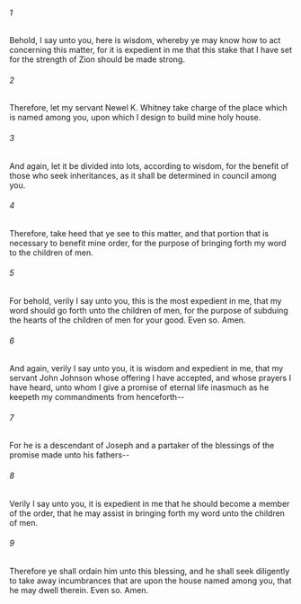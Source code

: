 ###### 1
Behold, I say unto you, here is wisdom, whereby ye may know how to act concerning this matter, for it is expedient in me that this stake that I have set for the strength of Zion should be made strong.

###### 2
Therefore, let my servant Newel K. Whitney take charge of the place which is named among you, upon which I design to build mine holy house.

###### 3
And again, let it be divided into lots, according to wisdom, for the benefit of those who seek inheritances, as it shall be determined in council among you.

###### 4
Therefore, take heed that ye see to this matter, and that portion that is necessary to benefit mine order, for the purpose of bringing forth my word to the children of men.

###### 5
For behold, verily I say unto you, this is the most expedient in me, that my word should go forth unto the children of men, for the purpose of subduing the hearts of the children of men for your good. Even so. Amen.

###### 6
And again, verily I say unto you, it is wisdom and expedient in me, that my servant John Johnson whose offering I have accepted, and whose prayers I have heard, unto whom I give a promise of eternal life inasmuch as he keepeth my commandments from henceforth--

###### 7
For he is a descendant of Joseph and a partaker of the blessings of the promise made unto his fathers--

###### 8
Verily I say unto you, it is expedient in me that he should become a member of the order, that he may assist in bringing forth my word unto the children of men.

###### 9
Therefore ye shall ordain him unto this blessing, and he shall seek diligently to take away incumbrances that are upon the house named among you, that he may dwell therein. Even so. Amen.

